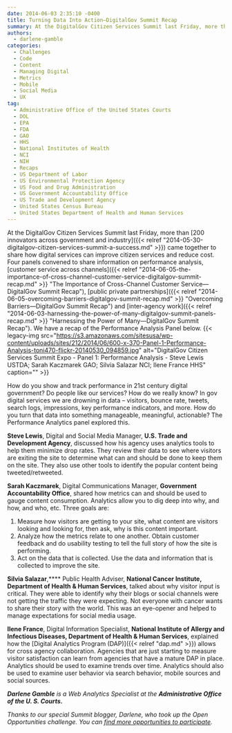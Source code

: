 ```yaml
---
date: 2014-06-03 2:35:10 -0400
title: Turning Data Into Action—DigitalGov Summit Recap
summary: At the DigitalGov Citizen Services Summit last Friday, more than 200 innovators across government and industry came together to share how digital services can improve citizen services and reduce cost. Four panels convened to share information on performance analysis, customer service across channels, public private partnerships and inter-agency work. We have a recap of the
authors:
  - darlene-gamble
categories:
  - Challenges
  - Code
  - Content
  - Managing Digital
  - Metrics
  - Mobile
  - Social Media
  - UX
tag:
  - Administrative Office of the United States Courts
  - DOL
  - EPA
  - FDA
  - GAO
  - HHS
  - National Institutes of Health
  - NCI
  - NIH
  - Recaps
  - US Department of Labor
  - US Environmental Protection Agency
  - US Food and Drug Administration
  - US Government Accountability Office
  - US Trade and Development Agency
  - United States Census Bureau
  - United States Department of Health and Human Services
---
```


At the DigitalGov Citizen Services Summit last Friday, more than [200 innovators across government and industry]({{< relref "2014-05-30-digitalgov-citizen-services-summit-a-success.md" >}}) came together to share how digital services can improve citizen services and reduce cost. Four panels convened to share information on performance analysis, [customer service across channels]({{< relref "2014-06-05-the-importance-of-cross-channel-customer-service-digitalgov-summit-recap.md" >}} "The Importance of Cross-Channel Customer Service—DigitalGov Summit Recap"), [public private partnerships]({{< relref "2014-06-05-overcoming-barriers-digitalgov-summit-recap.md" >}} "Overcoming Barriers—DigitalGov Summit Recap") and [inter-agency work]({{< relref "2014-06-03-harnessing-the-power-of-many-digitalgov-summit-panels-recap.md" >}} "Harnessing the Power of Many—DigitalGov Summit Recap"). We have a recap of the Performance Analysis Panel below. {{< legacy-img src="https://s3.amazonaws.com/sitesusa/wp-content/uploads/sites/212/2014/06/600-x-370-Panel-1-Performance-Analysis-toni470-flickr-20140530_094859.jpg" alt="DigitalGov Citizen Services Summit Expo - Panel 1: Performance Analysis - Steve Lewis USTDA; Sarah Kaczmarek GAO; Silvia Salazar NCI; Ilene France HHS" caption="" >}} 

How do you show and track performance in 21st century digital government? Do people like our services? How do we really know? In gov digital services we are drowning in data &#8211; visitors, bounce rate, tweets, search logs, impressions, key performance indicators, and more. How do you turn that data into something manageable, meaningful, actionable? The Performance Analytics panel explored this.

**Steve Lewis**, Digital and Social Media Manager, **U.S. Trade and Development Agency**, discussed how his agency uses analytics tools to help them minimize drop rates. They review their data to see where visitors are exiting the site to determine what can and should be done to keep them on the site. They also use other tools to identify the popular content being tweeted/retweeted.

**Sarah Kaczmarek**, Digital Communications Manager, **Government Accountability Office**, shared how metrics can and should be used to gauge content consumption. Analytics allow you to dig deep into why, and how, and who, etc. Three goals are:

  1. Measure how visitors are getting to your site, what content are visitors looking and looking for, then ask, why is this content important.
  2. Analyze how the metrics relate to one another. Obtain customer feedback and do usability testing to tell the full story of how the site is performing.
  3. Act on the data that is collected. Use the data and information that is collected to improve the site.

**Silvia Salazar**,**** Public Health Adviser, **National Cancer Institute, Department of Health & Human Services**, talked about why visitor input is critical. They were able to identify why their blogs or social channels were not getting the traffic they were expecting. Not everyone with cancer wants to share their story with the world. This was an eye-opener and helped to manage expectations for social media usage.

**Ilene France**, Digital Information Specialist, **National Institute of Allergy and Infectious Diseases, Department of Health & Human Services**, explained how the [Digital Analytics Program (DAP)]({{< relref "dap.md" >}}) allows for cross agency collaboration. Agencies that are just starting to measure visitor satisfaction can learn from agencies that have a mature DAP in place. Analytics should be used to examine trends over time. Analytics should also be used to examine user behavior via search behavior, mobile sources and social sources.

_**Darlene Gamble** is a Web Analytics Specialist at the **Administrative Office of the U. S. Courts.**_

_Thanks to our special Summit blogger, Darlene, who took up the Open Opportunities challenge. You can [find more opportunities to participate](http://gsablogs.gsa.gov/dsic/category/open-opportunities/)._